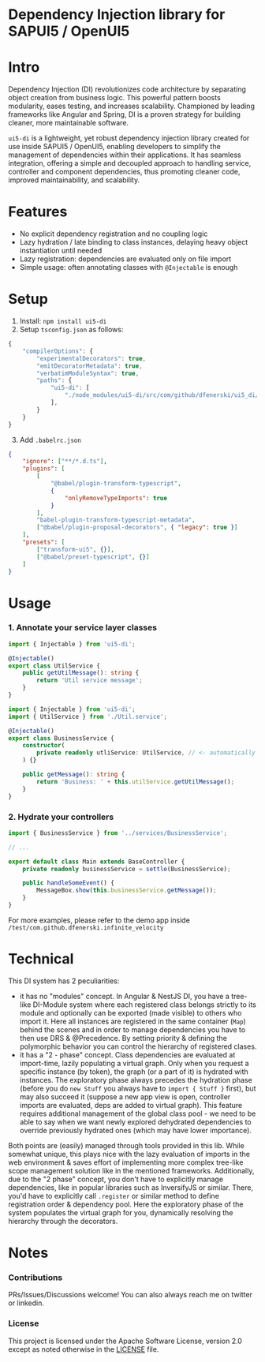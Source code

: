 # Dependency Injection library for SAPUI5 / OpenUI5

# Intro

Dependency Injection (DI) revolutionizes code architecture by separating object creation from business logic. This powerful pattern boosts modularity, eases testing, and increases scalability. Championed by leading frameworks like Angular and Spring, DI is a proven strategy for building cleaner, more maintainable software.

`ui5-di` is a lightweight, yet robust dependency injection library created for use inside SAPUI5 / OpenUI5, enabling developers to simplify the management of dependencies within their applications. It has seamless integration, offering a simple and decoupled approach to handling service, controller and component dependencies, thus promoting cleaner code, improved maintainability, and scalability.

# Features

-   No explicit dependency registration and no coupling logic
-   Lazy hydration / late binding to class instances, delaying heavy object instantiation until needed
-   Lazy registration: dependencies are evaluated only on file import
-   Simple usage: often annotating classes with `@Injectable` is enough

# Setup

1. Install: `npm install ui5-di`
2. Setup `tsconfig.json` as follows:

```typescript
{
    "compilerOptions": {
        "experimentalDecorators": true,
        "emitDecoratorMetadata": true,
        "verbatimModuleSyntax": true,
        "paths": {
            "ui5-di": [
                "./node_modules/ui5-di/src/com/github/dfenerski/ui5_di/Injector"
            ],
        }
    }
}
```

3. Add `.babelrc.json`

```json
{
    "ignore": ["**/*.d.ts"],
    "plugins": [
        [
            "@babel/plugin-transform-typescript",
            {
                "onlyRemoveTypeImports": true
            }
        ],
        "babel-plugin-transform-typescript-metadata",
        ["@babel/plugin-proposal-decorators", { "legacy": true }]
    ],
    "presets": [
        ["transform-ui5", {}],
        ["@babel/preset-typescript", {}]
    ]
}
```

# Usage

### 1. Annotate your service layer classes

```typescript
import { Injectable } from 'ui5-di';

@Injectable()
export class UtilService {
    public getUtilMessage(): string {
        return 'Util service message';
    }
}
```

```typescript
import { Injectable } from 'ui5-di';
import { UtilService } from './Util.service';

@Injectable()
export class BusinessService {
    constructor(
        private readonly utliService: UtilService, // <- automatically instantiated!
    ) {}

    public getMessage(): string {
        return 'Business: ' + this.utilService.getUtilMessage();
    }
}
```

### 2. Hydrate your controllers

```typescript
import { BusinessService } from '../services/BusinessService';

// ...

export default class Main extends BaseController {
    private readonly businessService = settle(BusinessService);

    public handleSomeEvent() {
        MessageBox.show(this.businessService.getMessage());
    }
}
```

For more examples, please refer to the demo app inside `/test/com.github.dfenerski.infinite_velocity`

# Technical

This DI system has 2 peculiarities:

-   it has no "modules" concept. In Angular & NestJS DI, you have a tree-like DI-Module system where each registered class belongs strictly to its module and optionally can be exported (made visible) to others who import it.
    Here all instances are registered in the same container (`Map`) behind the scenes and in order to manage dependencies you have to then use DRS & @Precedence. By setting priority & defining the polymorphic behavior you can control the hierarchy of registered clases.
-   it has a "2 - phase" concept. Class dependencies are evaluated at import-time, lazily populating a virtual graph. Only when you request a specific instance (by token), the graph (or a part of it) is hydrated with instances. The exploratory phase always precedes the hydration phase (before you do `new Stuff` you always have to `import { Stuff }` first), but may also succeed it (suppose a new app view is open, controller imports are evaluated, deps are added to virtual graph). This feature requires additional management of the global class pool - we need to be able to say when we want newly explored dehydrated dependencies to override previously hydrated ones (which may have lower importance).

Both points are (easily) managed through tools provided in this lib. While somewhat unique, this plays nice with the lazy evaluation of imports in the web environment & saves effort of implementing more complex tree-like scope management solution like in the mentioned frameworks.
Additionally, due to the "2 phase" concept, you don't have to explicitly manage dependencies, like in popular libraries such as InversifyJS or similar. There, you'd have to explicitly call `.register` or similar method to define registration order & dependency pool. Here the exploratory phase of the system populates the virtual graph for you, dynamically resolving the hierarchy through the decorators.

# Notes

### Contributions

PRs/Issues/Discussions welcome! You can also always reach me on twitter or linkedin.

### License

This project is licensed under the Apache Software License, version 2.0 except as noted otherwise in the [LICENSE](LICENSE) file.
